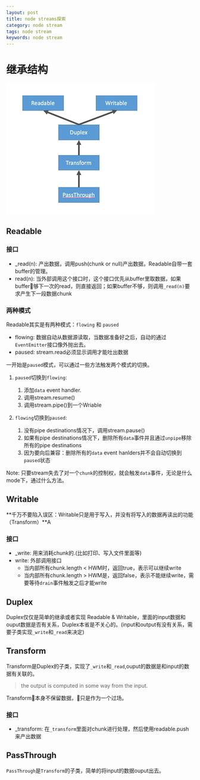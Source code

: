```yaml
---
layout: post
title: node streams探索
category: node stream
tags: node stream
keywords: node stream
---
```


# 继承结构

![](/collections/node-stream-inherit.png)

<!-- more -->

## Readable

### 接口

- _read(n): 产出数据，调用push(chunk or null)产出数据，Readable自带一套buffer的管理。
- read(n): 当外部调用这个接口时，这个接口优先从buffer里取数据，如果buffer够下一次的read，则直接返回；如果buffer不够，则调用`_read(n)`要求产生下一段数据chunk

### 两种模式

Readable其实是有两种模式：`flowing` 和 `paused`

- flowing: 数据自动从数据源读取，当数据准备好之后，自动的通过`EventEmitter`接口像外抛出去。
- paused: stream.read必须显示调用才能吐出数据

一开始是`paused`模式，可以通过一些方法触发两个模式的切换。

1. `paused`切换到`flowing`:

    1. 添加`data` event handler.
    2. 调用stream.resume()
    3. 调用stream.pipe()到一个Wriable

2.  `flowing`切换到`paused`:

    1. 没有pipe destinations情况下，调用stream.pause()
    2. 如果有pipe destinations情况下，删除所有`data`事件并且通过`unpipe`移除所有的pipe destinations
    3. 因为要向后兼容：删除所有的`data` event hanlders并不会自动切换到`paused`状态

Note: 只要stream失去了对一个`chunk`的控制权，就会触发`data`事件，无论是什么mode下，通过什么方法。


## Writable

**千万不要陷入误区：Writable只是用于写入，并没有将写入的数据再读出的功能（Transform）**A

### 接口

- _write: 用来消耗chunk的.(比如打印、写入文件里面等)
- write: 外部调用接口
    - 当内部所有chunk.length < HWM时，返回true，表示可以继续write
    - 当内部所有chunk.length > HWM是，返回false，表示不能继续write，需要等待`drain`事件触发之后才能write

## Duplex

Duplex仅仅是简单的继承或者实现 Readable & Writable，里面的input数据和ouput数据是否有关系，Duplex本省是不关心的。(input和output有没有关系，需要子类实现`_write`和`_read`来决定)

## Transform

Transform是Duplex的子类，实现了`_write`和`_read`,ouput的数据是和input的数据有关联的。
>the output is computed in some way from the input.

Transform本身不保留数据，只是作为一个过场。

### 接口

- _transform: 在`_transform`里面对chunk进行处理，然后使用readable.push来产出数据

## PassThrough

`PassThrough`是`Transform`的子类，简单的将input的数据ouput出去。
